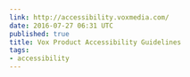 ```yaml
---
link: http://accessibility.voxmedia.com/
date: 2016-07-27 06:31 UTC
published: true
title: Vox Product Accessibility Guidelines
tags:
- accessibility
---
```



